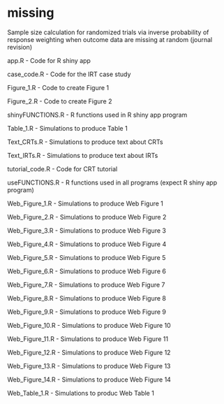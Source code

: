 # missing
Sample size calculation for randomized trials via inverse probability of response weighting when outcome data are missing at random (journal revision)

app.R - Code for R shiny app

case_code.R - Code for the IRT case study

Figure_1.R - Code to create Figure 1

Figure_2.R - Code to create Figure 2

shinyFUNCTIONS.R - R functions used in R shiny app program

Table_1.R - Simulations to produce Table 1

Text_CRTs.R - Simulations to produce text about CRTs

Text_IRTs.R - Simulations to produce text about IRTs

tutorial_code.R - Code for CRT tutorial

useFUNCTIONS.R - R functions used in all programs (expect R shiny app program)

Web_Figure_1.R - Simulations to produce Web Figure 1

Web_Figure_2.R - Simulations to produce Web Figure 2

Web_Figure_3.R - Simulations to produce Web Figure 3

Web_Figure_4.R - Simulations to produce Web Figure 4

Web_Figure_5.R - Simulations to produce Web Figure 5

Web_Figure_6.R - Simulations to produce Web Figure 6

Web_Figure_7.R - Simulations to produce Web Figure 7

Web_Figure_8.R - Simulations to produce Web Figure 8

Web_Figure_9.R - Simulations to produce Web Figure 9

Web_Figure_10.R - Simulations to produce Web Figure 10

Web_Figure_11.R - Simulations to produce Web Figure 11

Web_Figure_12.R - Simulations to produce Web Figure 12

Web_Figure_13.R - Simulations to produce Web Figure 13

Web_Figure_14.R - Simulations to produce Web Figure 14

Web_Table_1.R - Simulations to produc Web Table 1
